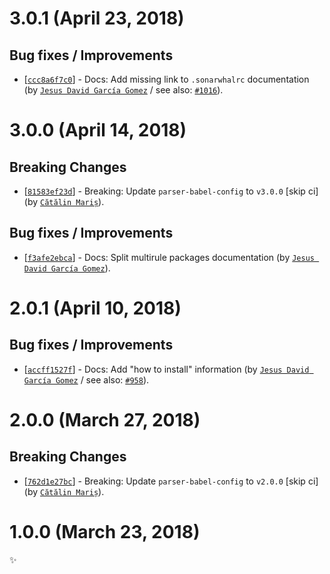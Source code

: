 # 3.0.1 (April 23, 2018)

## Bug fixes / Improvements

* [[`ccc8a6f7c0`](https://github.com/sonarwhal/sonarwhal/commit/ccc8a6f7c0dda5ceaca1174e5da4e97c1c4f2f79)] - Docs: Add missing link to `.sonarwhalrc` documentation (by [`Jesus David García Gomez`](https://github.com/sarvaje) / see also: [`#1016`](https://github.com/sonarwhal/sonarwhal/issues/1016)).


# 3.0.0 (April 14, 2018)

## Breaking Changes

* [[`81583ef23d`](https://github.com/sonarwhal/sonarwhal/commit/81583ef23d9d8a961b62644736cc51e59d3d98b2)] - Breaking: Update `parser-babel-config` to `v3.0.0` [skip ci] (by [`Cătălin Mariș`](https://github.com/alrra)).

## Bug fixes / Improvements

* [[`f3afe2ebca`](https://github.com/sonarwhal/sonarwhal/commit/f3afe2ebca3226d4f8d73d0ba78881a3753ad521)] - Docs: Split multirule packages documentation (by [`Jesus David García Gomez`](https://github.com/sarvaje)).


# 2.0.1 (April 10, 2018)

## Bug fixes / Improvements

* [[`accff1527f`](https://github.com/sonarwhal/sonarwhal/commit/accff1527f07e4cb932cb79bf90ceadacbef0620)] - Docs: Add "how to install" information (by [`Jesus David García Gomez`](https://github.com/sarvaje) / see also: [`#958`](https://github.com/sonarwhal/sonarwhal/issues/958)).


# 2.0.0 (March 27, 2018)

## Breaking Changes

* [[`762d1e27bc`](https://github.com/sonarwhal/sonarwhal/commit/762d1e27bc28f11d9eca984a74f3f2646e01e173)] - Breaking: Update `parser-babel-config` to `v2.0.0` [skip ci] (by [`Cătălin Mariș`](https://github.com/alrra)).


# 1.0.0 (March 23, 2018)

✨
